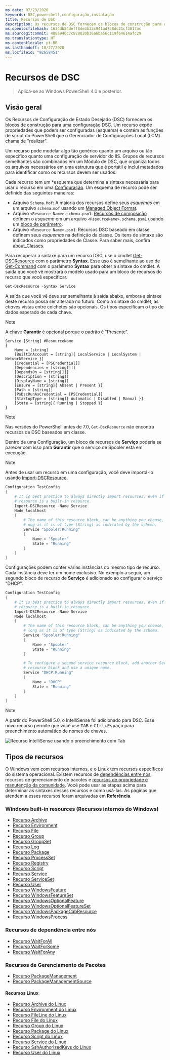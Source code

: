 ```yaml
---
ms.date: 07/23/2020
keywords: DSC,powershell,configuração,instalação
title: Recursos de DSC
description: Os recursos de DSC fornecem os blocos de construção para uma configuração DSC. Um recurso expõe propriedades que podem ser configuradas (esquema) e contém as funções de script do PowerShell usadas pelo LCM para aplicar a configuração.
ms.openlocfilehash: 1634db84deff8de3b33c941ad738dc21cf3017ac
ms.sourcegitcommit: 488a940c7c828820b36a6ba56c119f64614afc29
ms.translationtype: HT
ms.contentlocale: pt-BR
ms.lasthandoff: 10/27/2020
ms.locfileid: "92658451"
---
```

# <a name="dsc-resources"></a>Recursos de DSC

> Aplica-se ao Windows PowerShell 4.0 e posterior.

## <a name="overview"></a>Visão geral

Os Recursos de Configuração de Estado Desejado (DSC) fornecem os blocos de construção para uma configuração DSC. Um recurso expõe propriedades que podem ser configuradas (esquema) e contém as funções de script do PowerShell que o Gerenciador de Configurações Local (LCM) chama de "realizar".

Um recurso pode modelar algo tão genérico quanto um arquivo ou tão específico quanto uma configuração de servidor do IIS. Grupos de recursos semelhantes são combinados em um Módulo de DSC, que organiza todos os arquivos necessários em uma estrutura que é portátil e inclui metadados para identificar como os recursos devem ser usados.

Cada recurso tem um *esquema que determina a sintaxe necessária para usar o recurso em uma [Configuração](../configurations/configurations.md). Um esquema de recurso pode ser definido das seguintes maneiras:

- Arquivo `Schema.Mof`: A maioria dos recursos define seus _esquemas_ em um arquivo `schema.mof` usando um [Managed Object Format](/windows/desktop/wmisdk/managed-object-format--mof-).
- Arquivo `<Resource Name>.schema.psm1`: [Recursos de composição](../configurations/compositeConfigs.md) definem o _esquema_ em um arquivo `<ResourceName>.schema.psm1` usando um [bloco de parâmetro](/powershell/module/microsoft.powershell.core/about/about_functions#functions-with-parameters).
- Arquivo `<Resource Name>.psm1`: Recursos DSC baseado em classe definem seus _esquemas_ na definição da classe. Os itens de sintaxe são indicados como propriedades de Classe. Para saber mais, confira [about_Classes](/powershell/module/psdesiredstateconfiguration/about/about_classes_and_dsc).

Para recuperar a sintaxe para um recurso DSC, use o cmdlet [Get-DSCResource](/powershell/module/PSDesiredStateConfiguration/Get-DscResource) com o parâmetro **Syntax**. Esse uso é semelhante ao uso de [Get-Command](/powershell/module/microsoft.powershell.core/get-command) com o parâmetro **Syntax** para obter a sintaxe do cmdlet. A saída que você vê mostrará o modelo usado para um bloco de recursos do recurso que você especificar.

```powershell
Get-DscResource -Syntax Service
```

A saída que você vê deve ser semelhante à saída abaixo, embora a sintaxe deste recurso possa ser alterada no futuro. Como a sintaxe do cmdlet, as _chaves_ vistas entre colchetes são opcionais. Os tipos especificam o tipo de dados esperado de cada chave.

> [!NOTE]
> A chave **Garantir** é opcional porque o padrão é "Presente".

```output
Service [String] #ResourceName
{
    Name = [string]
    [BuiltInAccount = [string]{ LocalService | LocalSystem | NetworkService }]
    [Credential = [PSCredential]]
    [Dependencies = [string[]]]
    [DependsOn = [string[]]]
    [Description = [string]]
    [DisplayName = [string]]
    [Ensure = [string]{ Absent | Present }]
    [Path = [string]]
    [PsDscRunAsCredential = [PSCredential]]
    [StartupType = [string]{ Automatic | Disabled | Manual }]
    [State = [string]{ Running | Stopped }]
}
```

> [!NOTE]
> Nas versões do PowerShell antes de 7.0, `Get-DscResource` não encontra recursos de DSC baseados em classe.

Dentro de uma Configuração, um bloco de recursos de **Serviço** poderia se parecer com isso para **Garantir** que o serviço de Spooler está em execução.

> [!NOTE]
> Antes de usar um recurso em uma configuração, você deve importá-lo usando [Import-DSCResource](../configurations/import-dscresource.md).

```powershell
Configuration TestConfig
{
    # It is best practice to always directly import resources, even if the
    # resource is a built-in resource.
    Import-DSCResource -Name Service
    Node localhost
    {
        # The name of this resource block, can be anything you choose, as l
        # ong as it is of type [String] as indicated by the schema.
        Service "Spooler:Running"
        {
            Name = "Spooler"
            State = "Running"
        }
    }
}
```

Configurações podem conter várias instâncias do mesmo tipo de recurso. Cada instância deve ter um nome exclusivo. No exemplo a seguir, um segundo bloco de recurso de **Serviço** é adicionado ao configurar o serviço "DHCP".

```powershell
Configuration TestConfig
{
    # It is best practice to always directly import resources, even if the
    # resource is a built-in resource.
    Import-DSCResource -Name Service
    Node localhost
    {
        # The name of this resource block, can be anything you choose, as
        # long as it is of type [String] as indicated by the schema.
        Service "Spooler:Running"
        {
            Name = "Spooler"
            State = "Running"
        }

        # To configure a second service resource block, add another Service
        # resource block and use a unique name.
        Service "DHCP:Running"
        {
            Name = "DHCP"
            State = "Running"
        }
    }
}
```

> [!NOTE]
> A partir do PowerShell 5.0, o IntelliSense foi adicionado para DSC. Esse novo recurso permite que você use <kbd>TAB</kbd> e <kbd>Ctrl</kbd>+<kbd>Espaço</kbd> para preenchimento automático de nomes de chaves.

![Recurso IntelliSense usando o preenchimento com Tab](media/resources/resource-tabcompletion.png)

## <a name="types-of-resources"></a>Tipos de recursos

O Windows vem com recursos internos, e o Linux tem recursos específicos do sistema operacional. Existem recursos de [dependências entre nós](../configurations/crossNodeDependencies.md), recursos de gerenciamento de pacotes e [recursos de propriedade e manutenção da comunidade](https://github.com/dsccommunity). Você pode usar as etapas acima para determinar as sintaxes desses recursos e como usá-las. As páginas que atendem a esses recursos foram arquivadas em **Referência**.

### <a name="windows-built-in-resources"></a>Windows built-in resources (Recursos internos do Windows)

- [Recurso Archive](../reference/resources/windows/archiveResource.md)
- [Recurso Environment](../reference/resources/windows/environmentResource.md)
- [Recurso File](../reference/resources/windows/fileResource.md)
- [Recurso Group](../reference/resources/windows/groupResource.md)
- [Recurso GroupSet](../reference/resources/windows/groupSetResource.md)
- [Recurso Log](../reference/resources/windows/logResource.md)
- [Recurso Package](../reference/resources/windows/packageResource.md)
- [Recurso ProcessSet](../reference/resources/windows/ProcessSetResource.md)
- [Recurso Registry](../reference/resources/windows/registryResource.md)
- [Recurso Script](../reference/resources/windows/scriptResource.md)
- [Recurso Service](../reference/resources/windows/serviceResource.md)
- [Recurso ServiceSet](../reference/resources/windows/serviceSetResource.md)
- [Recurso User](../reference/resources/windows/userResource.md)
- [Recurso WindowsFeature](../reference/resources/windows/windowsFeatureResource.md)
- [Recurso WindowsFeatureSet](../reference/resources/windows/windowsFeatureSetResource.md)
- [Recurso WindowsOptionalFeature](../reference/resources/windows/windowsOptionalFeatureResource.md)
- [Recurso WindowsOptionalFeatureSet](../reference/resources/windows/windowsOptionalFeatureSetResource.md)
- [Recurso WindowsPackageCabResource](../reference/resources/windows/windowsPackageCabResource.md)
- [Recurso WindowsProcess](../reference/resources/windows/windowsProcessResource.md)

### <a name="cross-node-dependency-resources"></a>Recursos de dependência entre nós

- [Recurso WaitForAll](../reference/resources/windows/waitForAllResource.md)
- [Recurso WaitForSome](../reference/resources/windows/waitForSomeResource.md)
- [Recurso WaitForAny](../reference/resources/windows/waitForAnyResource.md)

### <a name="package-management-resources"></a>Recursos de Gerenciamento de Pacotes

- [Recurso PackageManagement](../reference/resources/packagemanagement/PackageManagementDscResource.md)
- [Recurso PackageManagementSource](../reference/resources/packagemanagement/PackageManagementSourceDscResource.md)

#### <a name="linux-resources"></a>Recursos Linux

- [Recurso Archive do Linux](../reference/resources/linux/lnxArchiveResource.md)
- [Recurso Environment do Linux](../reference/resources/linux/lnxEnvironmentResource.md)
- [Recurso FileLine do Linux](../reference/resources/linux/lnxFileLineResource.md)
- [Recurso File do Linux](../reference/resources/linux/lnxFileResource.md)
- [Recurso Group do Linux](../reference/resources/linux/lnxGroupResource.md)
- [Recurso Package do Linux](../reference/resources/linux/lnxPackageResource.md)
- [Recurso Script do Linux](../reference/resources/linux/lnxScriptResource.md)
- [Recurso Service do Linux](../reference/resources/linux/lnxServiceResource.md)
- [Recurso SshAuthorizedKeys do Linux](../reference/resources/linux/lnxSshAuthorizedKeysResource.md)
- [Recurso User do Linux](../reference/resources/linux/lnxUserResource.md)

